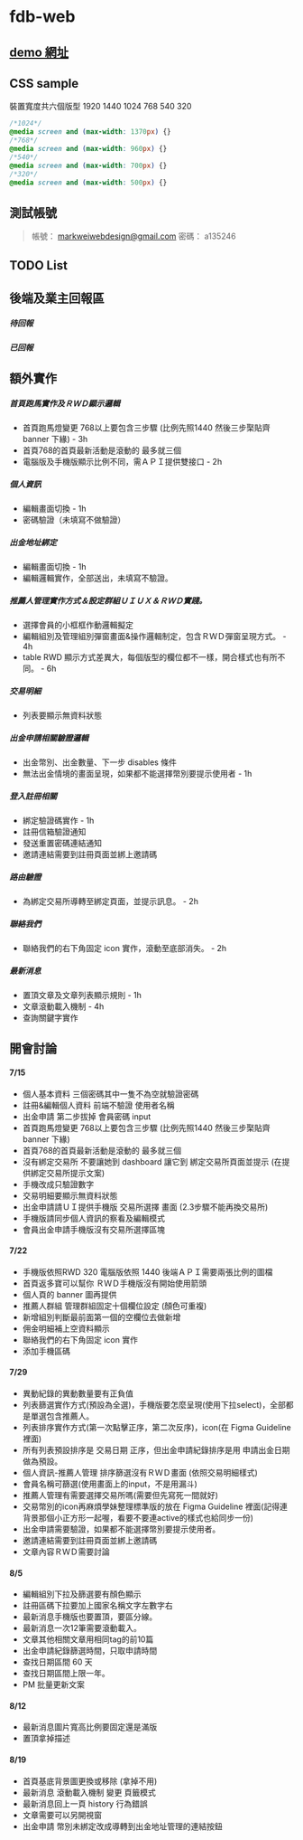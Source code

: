 # fdb-web

## [demo 網址](https://livepower0815.github.io/fdb-web/dist/)

## CSS sample
裝置寬度共六個版型 1920 1440 1024 768 540 320

``` css
/*1024*/ 
@media screen and (max-width: 1370px) {}
/*768*/
@media screen and (max-width: 960px) {}
/*540*/
@media screen and (max-width: 700px) {}
/*320*/
@media screen and (max-width: 500px) {}
```

## 測試帳號
> 帳號： markweiwebdesign@gmail.com
> 密碼： a135246

## TODO List
## 後端及業主回報區
##### 待回報

##### 已回報


## 額外實作
##### 首頁跑馬實作及ＲＷＤ顯示邏輯
- 首頁跑馬燈變更 768以上要包含三步驟 (比例先照1440 然後三步棸貼齊 banner 下緣) - 3h
- 首頁768的首頁最新活動是滾動的 最多就三個
- 電腦版及手機版顯示比例不同，需ＡＰＩ提供雙接口 - 2h

##### 個人資訊
- 編輯畫面切換  - 1h
- 密碼驗證（未填寫不做驗證）

##### 出金地址綁定
- 編輯畫面切換   - 1h
- 編輯邏輯實作，全部送出，未填寫不驗證。

##### 推薦人管理實作方式＆設定群組ＵＩＵＸ＆ＲＷＤ實踐。
- 選擇會員的小框框作動邏輯擬定
- 編輯組別及管理組別彈窗畫面&操作邏輯制定，包含ＲＷＤ彈窗呈現方式。  - 4h
- table RWD 顯示方式差異大，每個版型的欄位都不一樣，開合樣式也有所不同。   - 6h

##### 交易明細
- 列表要顯示無資料狀態

##### 出金申請相關驗證邏輯
- 出金幣別、出金數量、下一步 disables 條件
- 無法出金情境的畫面呈現，如果都不能選擇幣別要提示使用者 - 1h

##### 登入註冊相關
- 綁定驗證碼實作 - 1h
- 註冊信箱驗證通知
- 發送重置密碼連結通知
- 邀請連結需要到註冊頁面並綁上邀請碼

##### 路由驗證
- 為綁定交易所導轉至綁定頁面，並提示訊息。  - 2h

##### 聯絡我們
- 聯絡我們的右下角固定 icon 實作，滾動至底部消失。 - 2h

##### 最新消息
- 置頂文章及文章列表顯示規則 - 1h
- 文章滾動載入機制 - 4h
- 查詢關鍵字實作

## 開會討論
#### 7/15
- 個人基本資料 三個密碼其中一隻不為空就驗證密碼
- 註冊&編輯個人資料 前端不驗證 使用者名稱
- 出金申請 第二步拔掉 會員密碼 input
- 首頁跑馬燈變更 768以上要包含三步驟 (比例先照1440 然後三步棸貼齊 banner 下緣)
- 首頁768的首頁最新活動是滾動的 最多就三個
- 沒有綁定交易所 不要讓她到 dashboard 讓它到 綁定交易所頁面並提示 (在提供綁定交易所提示文案)
- 手機改成只驗證數字
- 交易明細要顯示無資料狀態
- 出金申請請ＵＩ提供手機版 交易所選擇 畫面 (2.3步驟不能再換交易所)
- 手機版請同步個人資訊的察看及編輯模式
- 會員出金申請手機版沒有交易所選擇區塊

#### 7/22
- 手機版依照RWD 320 電腦版依照 1440 後端ＡＰＩ需要兩張比例的圖檔
- 首頁返多寶可以幫你 ＲＷＤ手機版沒有開始使用箭頭
- 個人頁的 banner 圖再提供
- 推薦人群組 管理群組固定十個欄位設定 (顏色可重複)
- 新增組別判斷最前面第一個的空欄位去做新增
- 佣金明細補上空資料顯示
- 聯絡我們的右下角固定 icon 實作
- 添加手機區碼

#### 7/29
- 異動紀錄的異動數量要有正負值
- 列表篩選實作方式(預設為全選)，手機版要怎麼呈現(使用下拉select)，全部都是單選包含推薦人。
- 列表排序實作方式(第一次點擊正序，第二次反序)，icon(在 Figma Guideline 裡面)
- 所有列表預設排序是 交易日期 正序，但出金申請紀錄排序是用 申請出金日期 做為預設。
- 個人資訊-推薦人管理 排序篩選沒有ＲＷＤ畫面 (依照交易明細樣式)
- 會員名稱可篩選(使用畫面上的input，不是用漏斗)
- 推薦人管理有需要選擇交易所嗎(需要但先寫死一間就好)
- 交易幣別的icon再麻煩學妹整理標準版的放在 Figma Guideline 裡面(記得連背景那個小正方形一起喔，看要不要連active的樣式也給同步一份)
- 出金申請需要驗證，如果都不能選擇幣別要提示使用者。
- 邀請連結需要到註冊頁面並綁上邀請碼
- 文章內容ＲＷＤ需要討論

#### 8/5
- 編輯組別下拉及篩選要有顏色顯示
- 註冊區碼下拉要加上國家名稱文字左數字右
- 最新消息手機版也要置頂，要區分線。
- 最新消息一次12筆需要滾動載入。
- 文章其他相關文章用相同tag的前10篇
- 出金申請紀錄篩選時間，只取申請時間
- 查找日期區間 60 天
- 查找日期區間上限一年。
- PM 批量更新文案

#### 8/12
- 最新消息圖片寬高比例要固定還是滿版
- 置頂拿掉描述

#### 8/19
- 首頁基底背景圖更換或移除 (拿掉不用)
- 最新消息 滾動載入機制 變更 頁籤模式
- 最新消息回上一頁 history 行為錯誤
- 文章需要可以另開視窗
- 出金申請 幣別未綁定改成導轉到出金地址管理的連結按鈕